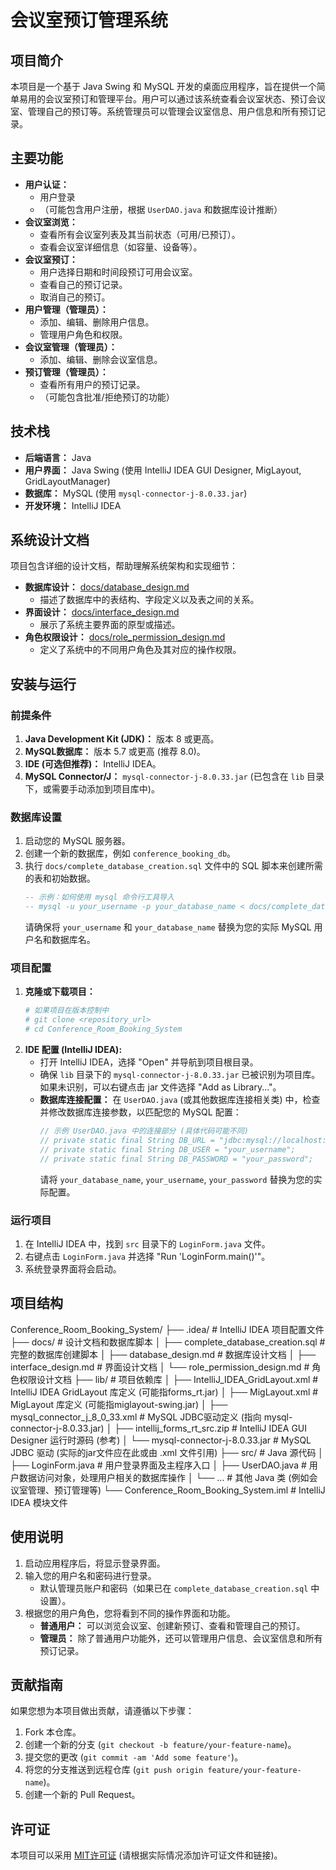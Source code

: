 # 会议室预订管理系统

## 项目简介

本项目是一个基于 Java Swing 和 MySQL 开发的桌面应用程序，旨在提供一个简单易用的会议室预订和管理平台。用户可以通过该系统查看会议室状态、预订会议室、管理自己的预订等。系统管理员可以管理会议室信息、用户信息和所有预订记录。

## 主要功能

* **用户认证：**
    * 用户登录
    * （可能包含用户注册，根据 `UserDAO.java` 和数据库设计推断）
* **会议室浏览：**
    * 查看所有会议室列表及其当前状态（可用/已预订）。
    * 查看会议室详细信息（如容量、设备等）。
* **会议室预订：**
    * 用户选择日期和时间段预订可用会议室。
    * 查看自己的预订记录。
    * 取消自己的预订。
* **用户管理（管理员）：**
    * 添加、编辑、删除用户信息。
    * 管理用户角色和权限。
* **会议室管理（管理员）：**
    * 添加、编辑、删除会议室信息。
* **预订管理（管理员）：**
    * 查看所有用户的预订记录。
    * （可能包含批准/拒绝预订的功能）

## 技术栈

* **后端语言：** Java
* **用户界面：** Java Swing (使用 IntelliJ IDEA GUI Designer, MigLayout, GridLayoutManager)
* **数据库：** MySQL (使用 `mysql-connector-j-8.0.33.jar`)
* **开发环境：** IntelliJ IDEA

## 系统设计文档

项目包含详细的设计文档，帮助理解系统架构和实现细节：

* **数据库设计：** [docs/database_design.md](docs/database_design.md)
    * 描述了数据库中的表结构、字段定义以及表之间的关系。
* **界面设计：** [docs/interface_design.md](docs/interface_design.md)
    * 展示了系统主要界面的原型或描述。
* **角色权限设计：** [docs/role_permission_design.md](docs/role_permission_design.md)
    * 定义了系统中的不同用户角色及其对应的操作权限。

## 安装与运行

### 前提条件

1.  **Java Development Kit (JDK)：** 版本 8 或更高。
2.  **MySQL数据库：** 版本 5.7 或更高 (推荐 8.0)。
3.  **IDE (可选但推荐)：** IntelliJ IDEA。
4.  **MySQL Connector/J：** `mysql-connector-j-8.0.33.jar` (已包含在 `lib` 目录下，或需要手动添加到项目库中)。

### 数据库设置

1.  启动您的 MySQL 服务器。
2.  创建一个新的数据库，例如 `conference_booking_db`。
3.  执行 `docs/complete_database_creation.sql` 文件中的 SQL 脚本来创建所需的表和初始数据。
    ```sql
    -- 示例：如何使用 mysql 命令行工具导入
    -- mysql -u your_username -p your_database_name < docs/complete_database_creation.sql
    ```
    请确保将 `your_username` 和 `your_database_name` 替换为您的实际 MySQL 用户名和数据库名。

### 项目配置

1.  **克隆或下载项目：**
    ```bash
    # 如果项目在版本控制中
    # git clone <repository_url>
    # cd Conference_Room_Booking_System
    ```
2.  **IDE 配置 (IntelliJ IDEA):**
    * 打开 IntelliJ IDEA，选择 "Open" 并导航到项目根目录。
    * 确保 `lib` 目录下的 `mysql-connector-j-8.0.33.jar` 已被识别为项目库。如果未识别，可以右键点击 jar 文件选择 "Add as Library..."。
    * **数据库连接配置：** 在 `UserDAO.java` (或其他数据库连接相关类) 中，检查并修改数据库连接参数，以匹配您的 MySQL 配置：
        ```java
        // 示例 UserDAO.java 中的连接部分 (具体代码可能不同)
        // private static final String DB_URL = "jdbc:mysql://localhost:3306/your_database_name";
        // private static final String DB_USER = "your_username";
        // private static final String DB_PASSWORD = "your_password";
        ```
        请将 `your_database_name`, `your_username`, `your_password` 替换为您的实际配置。

### 运行项目

1.  在 IntelliJ IDEA 中，找到 `src` 目录下的 `LoginForm.java` 文件。
2.  右键点击 `LoginForm.java` 并选择 "Run 'LoginForm.main()'"。
3.  系统登录界面将会启动。

## 项目结构


Conference_Room_Booking_System/
├── .idea/                  # IntelliJ IDEA 项目配置文件
├── docs/                   # 设计文档和数据库脚本
│   ├── complete_database_creation.sql  # 完整的数据库创建脚本
│   ├── database_design.md            # 数据库设计文档
│   ├── interface_design.md           # 界面设计文档
│   └── role_permission_design.md     # 角色权限设计文档
├── lib/                    # 项目依赖库
│   ├── IntelliJ_IDEA_GridLayout.xml # IntelliJ IDEA GridLayout 库定义 (可能指forms_rt.jar)
│   ├── MigLayout.xml                # MigLayout 库定义 (可能指miglayout-swing.jar)
│   ├── mysql_connector_j_8_0_33.xml # MySQL JDBC驱动定义 (指向 mysql-connector-j-8.0.33.jar)
│   ├── intellij_forms_rt_src.zip    # IntelliJ IDEA GUI Designer 运行时源码 (参考)
│   └── mysql-connector-j-8.0.33.jar # MySQL JDBC 驱动 (实际的jar文件应在此或由 .xml 文件引用)
├── src/                    # Java 源代码
│   ├── LoginForm.java      # 用户登录界面及主程序入口
│   ├── UserDAO.java        # 用户数据访问对象，处理用户相关的数据库操作
│   └── ...                 # 其他 Java 类 (例如会议室管理、预订管理等)
└── Conference_Room_Booking_System.iml # IntelliJ IDEA 模块文件


## 使用说明

1.  启动应用程序后，将显示登录界面。
2.  输入您的用户名和密码进行登录。
    * 默认管理员账户和密码（如果已在 `complete_database_creation.sql` 中设置）。
3.  根据您的用户角色，您将看到不同的操作界面和功能。
    * **普通用户：** 可以浏览会议室、创建新预订、查看和管理自己的预订。
    * **管理员：** 除了普通用户功能外，还可以管理用户信息、会议室信息和所有预订记录。

## 贡献指南

如果您想为本项目做出贡献，请遵循以下步骤：

1.  Fork 本仓库。
2.  创建一个新的分支 (`git checkout -b feature/your-feature-name`)。
3.  提交您的更改 (`git commit -am 'Add some feature'`)。
4.  将您的分支推送到远程仓库 (`git push origin feature/your-feature-name`)。
5.  创建一个新的 Pull Request。

## 许可证

本项目可以采用 [MIT许可证](LICENSE) (请根据实际情况添加许可证文件和链接)。

